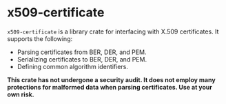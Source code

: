 # x509-certificate

`x509-certificate` is a library crate for interfacing with X.509 certificates.
It supports the following:

* Parsing certificates from BER, DER, and PEM.
* Serializing certificates to BER, DER, and PEM.
* Defining common algorithm identifiers.

**This crate has not undergone a security audit. It does not
employ many protections for malformed data when parsing certificates.
Use at your own risk.**
